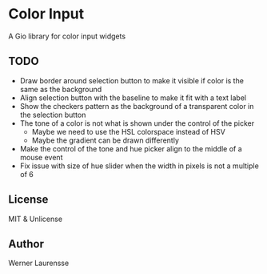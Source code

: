 # Color Input

A Gio library for color input widgets

## TODO

* Draw border around selection button to make it visible if color is the same as the background
* Align selection button with the baseline to make it fit with a text label
* Show the checkers pattern as the background of a transparent color in the selection button
* The tone of a color is not what is shown under the control of the picker
    * Maybe we need to use the HSL colorspace instead of HSV
    * Maybe the gradient can be drawn differently
* Make the control of the tone and hue picker align to the middle of a mouse event
* Fix issue with size of hue slider when the width in pixels is not a multiple of 6

## License

MIT & Unlicense

## Author

Werner Laurensse
